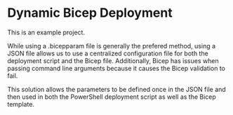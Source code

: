 # Dynamic Bicep Deployment

This is an example project.

While using a .bicepparam file is generally the prefered method, using a JSON file allows us to use a centralized configuration file for both the deployment script and the Bicep file. Additionally, Bicep has issues when passing command line arguments because it causes the Bicep validation to fail.

This solution allows the parameters to be defined once in the JSON file and then used in both the PowerShell deployment script as well as the Bicep template.

